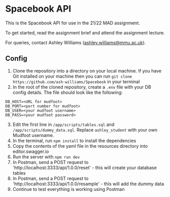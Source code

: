 # Spacebook API

This is the Spacebook API for use in the 21/22 MAD assignment.

To get started, read the assignment brief and attend the assignment lecture.

For queries, contact Ashley Williams (ashley.williams@mmu.ac.uk).

## Config
1. Clone the repository into a directory on your local machine. If you have Git installed on your machine then you can run `git clone https://github.com/ash-williams/Spacebook` in your terminal
2. In the root of the cloned repository, create a `.env` file with your DB config details. The file should look like the following:
```
DB_HOST=<URL for mudfoot>
DB_PORT=<port number for mudfoot>
DB_USER=<your mudfoot username>
DB_PASS=<your mudfoot password>
```
3. Edit the first line in `/app/scripts/tables.sql` and `/app/scripts/dummy_data.sql`. Replace `ashley_student` with your own Mudfoot username.
4. In the terminal, run `npm install` to install the dependencies
5. Copy the contents of the yaml file in the resources directory into editor.swagger.io
6. Run the server with `npm run dev`
7. In Postman, send a POST request to 'http://localhost:3333/api/1.0.0/reset' - this will create your database tables
8. In Postman, send a POST request to 'http://localhost:3333/api/1.0.0/resample' - this will add the dummy data
9. Continue to test everything is working using Postman
